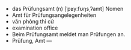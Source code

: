 - das Prüfungsamt (n)	[ˈpʁyːfʊŋsˌʔamt]	Nomen
- Amt für Prüfungsangelegenheiten
- văn phòng thi cử
- examination office
- Beim Prüfungsamt meldet man Prüfungen an.
- Prüfung, Amt	—